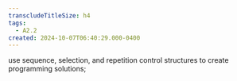 ```yaml
---
transcludeTitleSize: h4
tags:
  - A2.2
created: 2024-10-07T06:40:29.000-0400
---
```

use sequence, selection, and repetition control structures to create programming solutions;